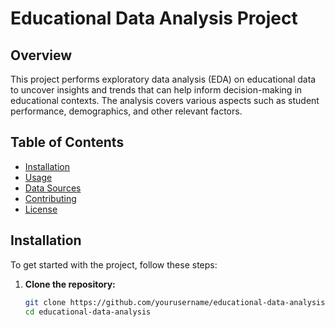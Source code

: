 # Educational Data Analysis Project

## Overview

This project performs exploratory data analysis (EDA) on educational data to uncover insights and trends that can help inform decision-making in educational contexts. The analysis covers various aspects such as student performance, demographics, and other relevant factors.

## Table of Contents

- [Installation](#installation)
- [Usage](#usage)
- [Data Sources](#data-sources)
- [Contributing](#contributing)
- [License](#license)

## Installation

To get started with the project, follow these steps:

1. **Clone the repository:**
   ```bash
   git clone https://github.com/yourusername/educational-data-analysis.git
   cd educational-data-analysis
